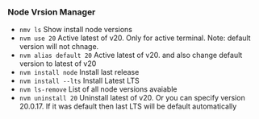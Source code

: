 ### Node Vrsion Manager
- `nmv ls` Show install node versions
- `nvm use 20` Active latest of v20. Only for active terminal. Note: default version will not chnage.
- `nvm alias default 20` Active latest of v20. and also change default version to latest of v20
- `nvm install node` Install last release
- `nvm install --lts` Install Latest LTS
- `nvm ls-remove` List of all node versions avaiable
- `nvm uninstall 20` Uninstall latest of v20. Or you can specify version 20.0.17. If it was default then last LTS will be default automatically
